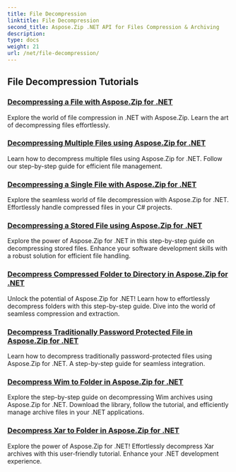 ```yaml
---
title: File Decompression
linktitle: File Decompression
second_title: Aspose.Zip .NET API for Files Compression & Archiving
description: 
type: docs
weight: 21
url: /net/file-decompression/
---
```


## File Decompression Tutorials
### [Decompressing a File with Aspose.Zip for .NET](./decompress-file/)
Explore the world of file compression in .NET with Aspose.Zip. Learn the art of decompressing files effortlessly.
### [Decompressing Multiple Files using Aspose.Zip for .NET](./decompress-multiple-files/)
Learn how to decompress multiple files using Aspose.Zip for .NET. Follow our step-by-step guide for efficient file management.
### [Decompressing a Single File with Aspose.Zip for .NET](./decompress-single-file/)
Explore the seamless world of file decompression with Aspose.Zip for .NET. Effortlessly handle compressed files in your C# projects.
### [Decompressing a Stored File using Aspose.Zip for .NET](./decompress-stored-file/)
Explore the power of Aspose.Zip for .NET in this step-by-step guide on decompressing stored files. Enhance your software development skills with a robust solution for efficient file handling.
### [Decompress Compressed Folder to Directory in Aspose.Zip for .NET](./decompress-compressed-folder-directory/)
Unlock the potential of Aspose.Zip for .NET! Learn how to effortlessly decompress folders with this step-by-step guide. Dive into the world of seamless compression and extraction.
### [Decompress Traditionally Password Protected File in Aspose.Zip for .NET](./decompress-traditionally-password-protected-file/)
Learn how to decompress traditionally password-protected files using Aspose.Zip for .NET. A step-by-step guide for seamless integration.
### [Decompress Wim to Folder in Aspose.Zip for .NET](./decompress-wim-folder/)
Explore the step-by-step guide on decompressing Wim archives using Aspose.Zip for .NET. Download the library, follow the tutorial, and efficiently manage archive files in your .NET applications.
### [Decompress Xar to Folder in Aspose.Zip for .NET](./decompress-xar-folder/)
Explore the power of Aspose.Zip for .NET! Effortlessly decompress Xar archives with this user-friendly tutorial. Enhance your .NET development experience.